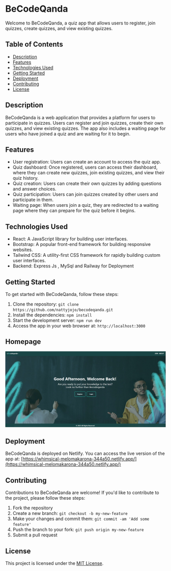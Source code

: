 # BeCodeQanda

Welcome to BeCodeQanda, a quiz app that allows users to register, join quizzes, create quizzes, and view existing quizzes.

## Table of Contents
- [Description](#description)
- [Features](#features)
- [Technologies Used](#technologies-used)
- [Getting Started](#getting-started)
- [Deployment](#deployment)
- [Contributing](#contributing)
- [License](#license)

## Description
BeCodeQanda is a web application that provides a platform for users to participate in quizzes. Users can register and join quizzes, create their own quizzes, and view existing quizzes. The app also includes a waiting page for users who have joined a quiz and are waiting for it to begin.

## Features
- User registration: Users can create an account to access the quiz app.
- Quiz dashboard: Once registered, users can access their dashboard, where they can create new quizzes, join existing quizzes, and view their quiz history.
- Quiz creation: Users can create their own quizzes by adding questions and answer choices.
- Quiz participation: Users can join quizzes created by other users and participate in them.
- Waiting page: When users join a quiz, they are redirected to a waiting page where they can prepare for the quiz before it begins.

## Technologies Used
- React: A JavaScript library for building user interfaces.
- Bootstrap: A popular front-end framework for building responsive websites.
- Tailwind CSS: A utility-first CSS framework for rapidly building custom user interfaces.
- Backend: Express Js , MySql and Railway for Deployment

## Getting Started
To get started with BeCodeQanda, follow these steps:

1. Clone the repository: `git clone https://github.com/nattyjojo/becodeqanda.git`
2. Install the dependencies: `npm install`
3. Start the development server: `npm run dev`
4. Access the app in your web browser at: `http://localhost:3000`

## Homepage
![BeCodeQanda Homepage](https://github.com/nattyjojo/becodeqanda/blob/main/src/assets/images/becodeqanda.png?raw=true)

## Deployment
BeCodeQanda is deployed on Netlify. You can access the live version of the app at: [https://whimsical-melomakarona-344a50.netlify.app/](https://whimsical-melomakarona-344a50.netlify.app/)

## Contributing
Contributions to BeCodeQanda are welcome! If you'd like to contribute to the project, please follow these steps:

1. Fork the repository
2. Create a new branch: `git checkout -b my-new-feature`
3. Make your changes and commit them: `git commit -am 'Add some feature'`
4. Push the branch to your fork: `git push origin my-new-feature`
5. Submit a pull request

## License
This project is licensed under the [MIT License](LICENSE).

